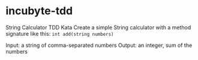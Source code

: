 # incubyte-tdd
String Calculator TDD Kata
Create a simple String calculator with a method signature like this:  `int add(string numbers)`

Input: a string of comma-separated numbers
Output: an integer, sum of the numbers
